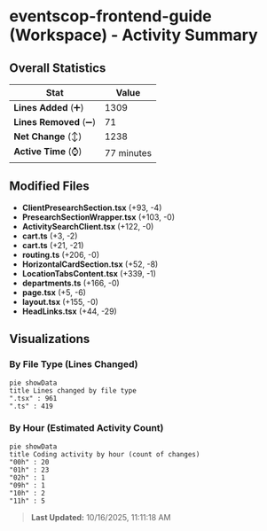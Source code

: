 # eventscop-frontend-guide (Workspace) - Activity Summary 

## Overall Statistics

| Stat                   | Value                                                             |
| ---------------------- | ----------------------------------------------------------------- |
| **Lines Added** (➕)   | 1309                                          |
| **Lines Removed** (➖) | 71                                        |
| **Net Change** (↕)    | 1238                |
| **Active Time** (⌚)   | 77 minutes |


## Modified Files
- **ClientPresearchSection.tsx** (+93, -4)
- **PresearchSectionWrapper.tsx** (+103, -0)
- **ActivitySearchClient.tsx** (+122, -0)
- **cart.ts** (+3, -2)
- **cart.ts** (+21, -21)
- **routing.ts** (+206, -0)
- **HorizontalCardSection.tsx** (+52, -8)
- **LocationTabsContent.tsx** (+339, -1)
- **departments.ts** (+166, -0)
- **page.tsx** (+5, -6)
- **layout.tsx** (+155, -0)
- **HeadLinks.tsx** (+44, -29)

## Visualizations

### By File Type (Lines Changed)

```mermaid
pie showData
title Lines changed by file type
".tsx" : 961
".ts" : 419
```

### By Hour (Estimated Activity Count)

```mermaid
pie showData
title Coding activity by hour (count of changes)
"00h" : 20
"01h" : 23
"02h" : 1
"09h" : 1
"10h" : 2
"11h" : 5
```


> **Last Updated:** 10/16/2025, 11:11:18 AM